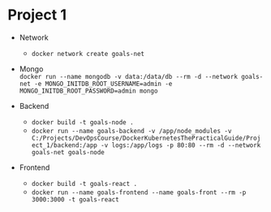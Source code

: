 # Project 1

- Network
    - `docker network create goals-net`

- Mongo  
    `docker run --name mongodb -v data:/data/db --rm -d --network goals-net -e MONGO_INITDB_ROOT_USERNAME=admin -e MONGO_INITDB_ROOT_PASSWORD=admin mongo`

- Backend
    - `docker build -t goals-node .`
    - `docker run --name goals-backend -v /app/node_modules -v C:/Projects/DevOpsCourse/DockerKubernetesThePracticalGuide/Project_1/backend:/app -v logs:/app/logs -p 80:80 --rm -d --network goals-net goals-node`

- Frontend
    - `docker build -t goals-react .`
    - `docker run --name goals-frontend --name goals-front --rm -p 3000:3000 -t goals-react`